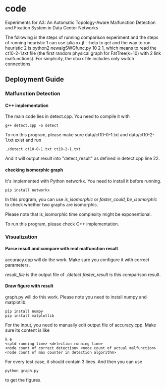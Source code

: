 # code
Experiments for A3: An Automatic Topology-Aware Malfunction Detection and Fixation System in Data Center Networks

The following is the steps of running comparison experiment and the steps of running heuristic 1 can use julia xx.jl --help to get and the way to run heuristic 2 is python2 newalgSWGfunc.py 10 2 1, which means to read the ct10-2-1.txt file (the first random physical graph for FatTree(k=10) with 2 link malfunctions). For simplicity, the ctxxx file includes only switch connections. 
## Deployment Guide

### Malfunction Detection

#### C++ implementation
The main code lies in detect.cpp. You need to compile it with
```
g++ detect.cpp -o detect
```

To run this program, please make sure data/ct10-0-1.txt and data/ct10-2-1.txt exist and run
```
./detect ct10-0-1.txt ct10-2-1.txt
```

And it will output result into "detect_result" as defined in detect.cpp line 22.

#### checking isomorphic graph
It's implemented with Python networkx. You need to install it before running.
```
pip install networkx
```
In this program, you can use *is_isomorphic* or *faster_could_be_isomorphic* to check whether two graphs are isomorphic.

Please note that is_isomorphic time complexity might be exponentional.

To run this program, please check C++ implementation.

### Visualization

#### Parse result and compare with real malfunction result

accuracy.cpp will do the work. Make sure you configure it with correct parameters.

*result_file* is the output file of *./detect*
*faster_result* is this comparison result.

#### Draw figure with result

graph.py will do this work. Please note you need to install numpy and matplotlib.
```
pip install numpy
pip install matplotlib
```

For the input, you need to manually edit output file of accuracy.cpp. Make sure its content is like
```
k e
<spld running time> <detection running time>
<node count of correct detection> <node count of actual malfunction> <node count of max counter in detection algorithm>
```

For every test case, it should contain 3 lines. And then you can use 
```
python graph.py
```
to get the figures.


